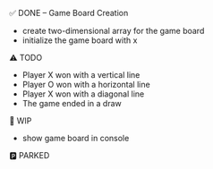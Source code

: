 ✅ DONE
– Game Board Creation
 - create two-dimensional array for the game board
 - initialize the game board with x
 

⚠️ TODO
- Player X won with a vertical line
- Player O won with a horizontal line
- Player X won with a diagonal line
- The game ended in a draw

🚧 WIP
- show game board in console 

🅿️ PARKED
